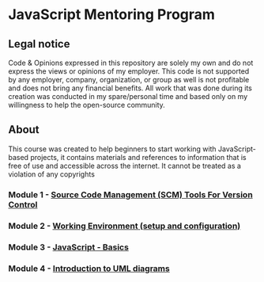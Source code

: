 # JavaScript Mentoring Program

## Legal notice

Code & Opinions expressed in this repository are solely my own and do not express the views or opinions of my employer. This code is not supported by any employer, company, organization, or group as well is not profitable and does not bring any financial benefits. All work that was done during its creation was conducted in my spare/personal time and based only on my willingness to help the open-source community.

## About

This course was created to help beginners to start working with JavaScript-based projects, it contains materials and references to information that is free of use and accessible across the internet. It cannot be treated as a violation of any copyrights

### Module 1 - [Source Code Management (SCM) Tools For Version Control](./M1-SourceCodeManagement/README.md)

### Module 2 - [Working Environment (setup and configuration)](M2-WorkingEnvironmentSetup/README.md)

### Module 3 - [JavaScript - Basics](M3-JavaScriptBasics/README.md)

### Module 4 - [Introduction to UML diagrams](M3-JavaScriptBasics/README.md)

